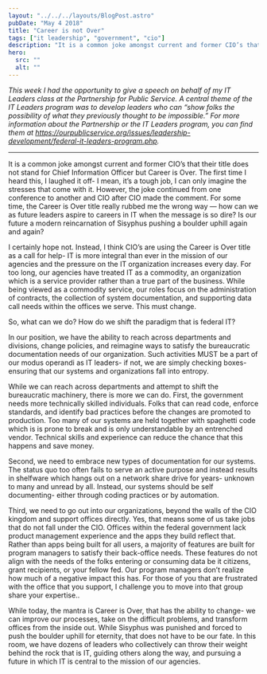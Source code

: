 ```yaml
---
layout: "../../../layouts/BlogPost.astro"
pubDate: "May 4 2018"
title: "Career is not Over"
tags: ["it leadership", "government", "cio"]
description: "It is a common joke amongst current and former CIO’s that their title does not stand for Chief Information Officer but Career is Over. The first time I heard this, I laughed it off- I mean, it’s a tough job, I can only imagine the stresses that come with it. However, the joke continued from one conference to another and CIO after CIO made the comment."
hero:
  src: ""
  alt: ""
---
```


*This week I had the opportunity to give a speech on behalf of my IT Leaders class at the Partnership for Public Service. A central theme of the IT Leaders program was to develop leaders who can “show folks the possibility of what they previously thought to be impossible.” For more information about the Partnership or the IT Leaders program, you can find them at https://ourpublicservice.org/issues/leadership-development/federal-it-leaders-program.php.*

--- 

It is a common joke amongst current and former CIO’s that their title does not stand for Chief Information Officer but Career is Over. The first time I heard this, I laughed it off- I mean, it’s a tough job, I can only imagine the stresses that come with it. However, the joke continued from one conference to another and CIO after CIO made the comment. For some time, the Career is Over title really rubbed me the wrong way — how can we as future leaders aspire to careers in IT when the message is so dire? Is our future a modern reincarnation of Sisyphus pushing a boulder uphill again and again?

I certainly hope not. Instead, I think CIO’s are using the Career is Over title as a call for help- IT is more integral than ever in the mission of our agencies and the pressure on the IT organization increases every day. For too long, our agencies have treated IT as a commodity, an organization which is a service provider rather than a true part of the business. While being viewed as a commodity service, our roles focus on the administration of contracts, the collection of system documentation, and supporting data call needs within the offices we serve. This must change.

So, what can we do? How do we shift the paradigm that is federal IT?

In our position, we have the ability to reach across departments and divisions, change policies, and reimagine ways to satisfy the bureaucratic documentation needs of our organization. Such activities MUST be a part of our modus operandi as IT leaders- if not, we are simply checking boxes- ensuring that our systems and organizations fall into entropy.

While we can reach across departments and attempt to shift the bureaucratic machinery, there is more we can do. First, the government needs more technically skilled individuals. Folks that can read code, enforce standards, and identify bad practices before the changes are promoted to production. Too many of our systems are held together with spaghetti code which is is prone to break and is only understandable by an entrenched vendor. Technical skills and experience can reduce the chance that this happens and save money.

Second, we need to embrace new types of documentation for our systems. The status quo too often fails to serve an active purpose and instead results in shelfware which hangs out on a network share drive for years- unknown to many and unread by all. Instead, our systems should be self documenting- either through coding practices or by automation.

Third, we need to go out into our organizations, beyond the walls of the CIO kingdom and support offices directly. Yes, that means some of us take jobs that do not fall under the CIO. Offices within the federal government lack product management experience and the apps they build reflect that. Rather than apps being built for all users, a majority of features are built for program managers to satisfy their back-office needs. These features do not align with the needs of the folks entering or consuming data be it citizens, grant recipients, or your fellow fed. Our program managers don’t realize how much of a negative impact this has. For those of you that are frustrated with the office that you support, I challenge you to move into that group share your expertise..

While today, the mantra is Career is Over, that has the ability to change- we can improve our processes, take on the difficult problems, and transform offices from the inside out. While Sisyphus was punished and forced to push the boulder uphill for eternity, that does not have to be our fate. In this room, we have dozens of leaders who collectively can throw their weight behind the rock that is IT, guiding others along the way, and pursuing a future in which IT is central to the mission of our agencies.
